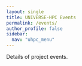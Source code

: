 ```yaml
---
layout: single  
title: UNIVERSE-HPC Events
permalink: /events/
author_profile: false
sidebar:
  nav: "uhpc_menu"
---
```


Details of project events.